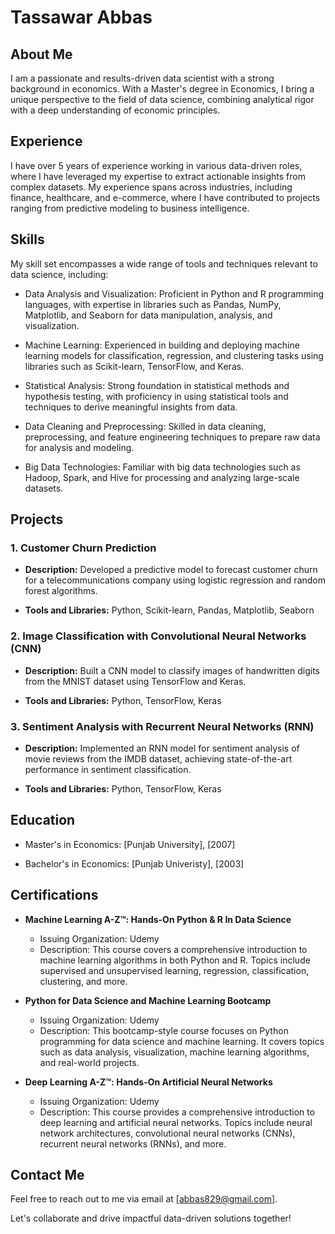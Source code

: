 # Tassawar Abbas

## About Me

I am a passionate and results-driven data scientist with a strong background in economics. With a Master's degree in Economics, I bring a unique perspective to the field of data science, combining analytical rigor with a deep understanding of economic principles.

## Experience

I have over 5 years of experience working in various data-driven roles, where I have leveraged my expertise to extract actionable insights from complex datasets. My experience spans across industries, including finance, healthcare, and e-commerce, where I have contributed to projects ranging from predictive modeling to business intelligence.

## Skills

My skill set encompasses a wide range of tools and techniques relevant to data science, including:

- Data Analysis and Visualization: Proficient in Python and R programming languages, with expertise in libraries such as Pandas, NumPy, Matplotlib, and Seaborn for data manipulation, analysis, and visualization.
  
- Machine Learning: Experienced in building and deploying machine learning models for classification, regression, and clustering tasks using libraries such as Scikit-learn, TensorFlow, and Keras.

- Statistical Analysis: Strong foundation in statistical methods and hypothesis testing, with proficiency in using statistical tools and techniques to derive meaningful insights from data.

- Data Cleaning and Preprocessing: Skilled in data cleaning, preprocessing, and feature engineering techniques to prepare raw data for analysis and modeling.

- Big Data Technologies: Familiar with big data technologies such as Hadoop, Spark, and Hive for processing and analyzing large-scale datasets.

## Projects

### 1. Customer Churn Prediction

- **Description:** Developed a predictive model to forecast customer churn for a telecommunications company using logistic regression and random forest algorithms.
  
- **Tools and Libraries:** Python, Scikit-learn, Pandas, Matplotlib, Seaborn
  
### 2. Image Classification with Convolutional Neural Networks (CNN)

- **Description:** Built a CNN model to classify images of handwritten digits from the MNIST dataset using TensorFlow and Keras.
  
- **Tools and Libraries:** Python, TensorFlow, Keras
  
### 3. Sentiment Analysis with Recurrent Neural Networks (RNN)

- **Description:** Implemented an RNN model for sentiment analysis of movie reviews from the IMDB dataset, achieving state-of-the-art performance in sentiment classification.
  
- **Tools and Libraries:** Python, TensorFlow, Keras

## Education

- Master's in Economics: [Punjab University], [2007]
  
- Bachelor's in Economics: [Punjab Univeristy], [2003]

## Certifications

- **Machine Learning A-Z™: Hands-On Python & R In Data Science**
  - Issuing Organization: Udemy
  - Description: This course covers a comprehensive introduction to machine learning algorithms in both Python and R. Topics include supervised and unsupervised learning, regression, classification, clustering, and more.

- **Python for Data Science and Machine Learning Bootcamp**
  - Issuing Organization: Udemy
  - Description: This bootcamp-style course focuses on Python programming for data science and machine learning. It covers topics such as data analysis, visualization, machine learning algorithms, and real-world projects.

- **Deep Learning A-Z™: Hands-On Artificial Neural Networks**
  - Issuing Organization: Udemy
  - Description: This course provides a comprehensive introduction to deep learning and artificial neural networks. Topics include neural network architectures, convolutional neural networks (CNNs), recurrent neural networks (RNNs), and more.

## Contact Me

Feel free to reach out to me via email at [abbas829@gmail.com].

Let's collaborate and drive impactful data-driven solutions together!

